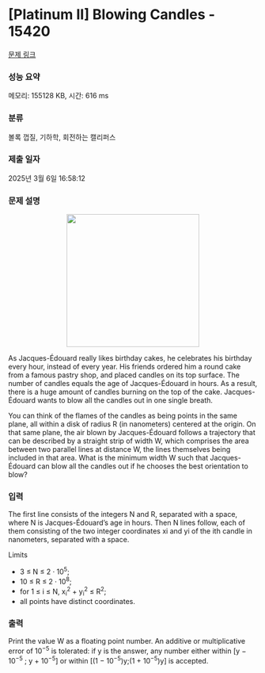 # [Platinum II] Blowing Candles - 15420 

[문제 링크](https://www.acmicpc.net/problem/15420) 

### 성능 요약

메모리: 155128 KB, 시간: 616 ms

### 분류

볼록 껍질, 기하학, 회전하는 캘리퍼스

### 제출 일자

2025년 3월 6일 16:58:12

### 문제 설명

<p style="text-align:center"><img alt="" src="https://onlinejudgeimages.s3-ap-northeast-1.amazonaws.com/problem/15420/1.png" style="height:268px; width:268px"></p>

<p>As Jacques-Édouard really likes birthday cakes, he celebrates his birthday every hour, instead of every year. His friends ordered him a round cake from a famous pastry shop, and placed candles on its top surface. The number of candles equals the age of Jacques-Édouard in hours. As a result, there is a huge amount of candles burning on the top of the cake. Jacques-Édouard wants to blow all the candles out in one single breath.</p>

<p>You can think of the flames of the candles as being points in the same plane, all within a disk of radius R (in nanometers) centered at the origin. On that same plane, the air blown by Jacques-Édouard follows a trajectory that can be described by a straight strip of width W, which comprises the area between two parallel lines at distance W, the lines themselves being included in that area. What is the minimum width W such that Jacques-Édouard can blow all the candles out if he chooses the best orientation to blow?</p>

### 입력 

 <p>The first line consists of the integers N and R, separated with a space, where N is Jacques-Édouard’s age in hours. Then N lines follow, each of them consisting of the two integer coordinates xi and yi of the ith candle in nanometers, separated with a space.</p>

<p>Limits</p>

<ul>
	<li>3 ≤ N ≤ 2 · 10<sup>5</sup>;</li>
	<li>10 ≤ R ≤ 2 · 10<sup>8</sup>;</li>
	<li>for 1 ≤ i ≤ N, x<sub>i</sub><sup>2</sup> + y<sub>i</sub><sup>2</sup> ≤ R<sup>2</sup>;</li>
	<li>all points have distinct coordinates.</li>
</ul>

### 출력 

 <p>Print the value W as a floating point number. An additive or multiplicative error of 10<sup>−5</sup> is tolerated: if y is the answer, any number either within [y − 10<sup>−5</sup> ; y + 10<sup>−5</sup>] or within [(1 − 10<sup>−5</sup>)y;(1 + 10<sup>−5</sup>)y] is accepted.</p>

